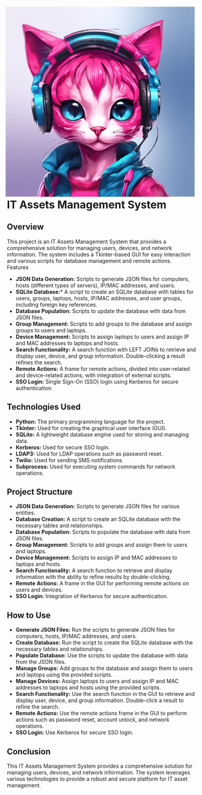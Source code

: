 <img src="IT_skills/savvy_trixie.jpg" alt="Savvy Trixie" style="float: right; margin: 4px;">

# IT Assets Management System     
## Overview
This project is an IT Assets Management System that provides a comprehensive solution for managing users, devices, and network information. The system includes a Tkinter-based GUI for easy interaction and various scripts for database management and remote actions.  
Features
- **JSON Data Generation:** Scripts to generate JSON files for computers, hosts (different types of servers), IP/MAC addresses, and users.
- **SQLite Database:*** A script to create an SQLite database with tables for users, groups, laptops, hosts, IP/MAC addresses, and user groups, including foreign key references.
- **Database Population:** Scripts to update the database with data from JSON files.
- **Group Management:** Scripts to add groups to the database and assign groups to users and laptops.
- **Device Management:** Scripts to assign laptops to users and assign IP and MAC addresses to laptops and hosts.
- **Search Functionality:** A search function with LEFT JOINs to retrieve and display user, device, and group information. Double-clicking a result refines the search.
- **Remote Actions:** A frame for remote actions, divided into user-related and device-related actions, with integration of external scripts.
- **SSO Login:** Single Sign-On (SSO) login using Kerberos for secure authentication.

## Technologies Used
- **Python:** The primary programming language for the project.
- **Tkinter:** Used for creating the graphical user interface (GUI).
- **SQLite:** A lightweight database engine used for storing and managing data.
- **Kerberos:** Used for secure SSO login.
- **LDAP3:** Used for LDAP operations such as password reset.
- **Twilio:** Used for sending SMS notifications.
- **Subprocess:** Used for executing system commands for network operations.

## Project Structure
- **JSON Data Generation:** Scripts to generate JSON files for various entities.
- **Database Creation:** A script to create an SQLite database with the necessary tables and relationships.
- **Database Population:** Scripts to populate the database with data from JSON files.
- **Group Management:** Scripts to add groups and assign them to users and laptops.
- **Device Management:** Scripts to assign IP and MAC addresses to laptops and hosts.
- **Search Functionality:** A search function to retrieve and display information with the ability to refine results by double-clicking.
- **Remote Actions:** A frame in the GUI for performing remote actions on users and devices.
- **SSO Login:** Integration of Kerberos for secure authentication.

## How to Use
- **Generate JSON Files:** Run the scripts to generate JSON files for computers, hosts, IP/MAC addresses, and users.
- **Create Database:** Run the script to create the SQLite database with the necessary tables and relationships.
- **Populate Database:** Use the scripts to update the database with data from the JSON files.
- **Manage Groups:** Add groups to the database and assign them to users and laptops using the provided scripts.
- **Manage Devices:** Assign laptops to users and assign IP and MAC addresses to laptops and hosts using the provided scripts.
- **Search Functionality:** Use the search function in the GUI to retrieve and display user, device, and group information. Double-click a result to refine the search.
- **Remote Actions:** Use the remote actions frame in the GUI to perform actions such as password reset, account unlock, and network operations.
- **SSO Login:** Use Kerberos for secure SSO login.

## Conclusion
This IT Assets Management System provides a comprehensive solution for managing users, devices, and network information. The system leverages various technologies to provide a robust and secure platform for IT asset management.